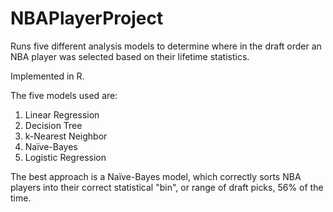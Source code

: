 # NBAPlayerProject
Runs five different analysis models to determine where in the draft order an NBA player was selected based on their lifetime statistics.

Implemented in R.

The five models used are:
1. Linear Regression
2. Decision Tree
3. k-Nearest Neighbor
4. Naïve-Bayes
5. Logistic Regression

The best approach is a Naïve-Bayes model, which correctly sorts NBA players into their correct statistical "bin", or range of draft picks, 56% of the time.
